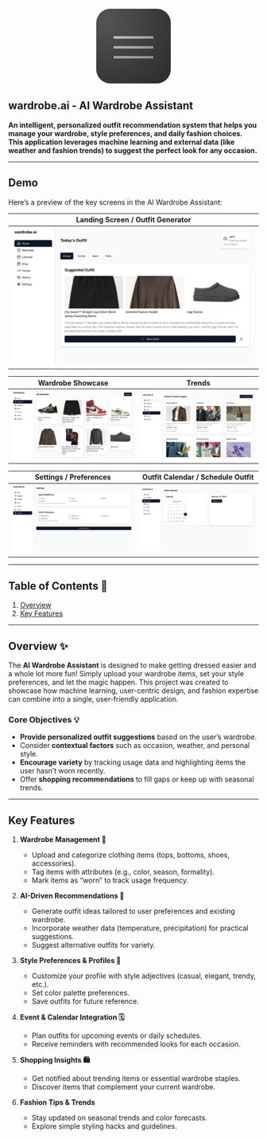 <p align="center">
  <img src="icons/icon.png" alt="AI Wardrobe Assistant Logo" width="150"/>
</p>

## wardrobe.ai - AI Wardrobe Assistant

**An intelligent, personalized outfit recommendation system that helps you manage your wardrobe, style preferences, and daily fashion choices. This application leverages machine learning and external data (like weather and fashion trends) to suggest the perfect look for any occasion.**  

---

## Demo

Here’s a preview of the key screens in the AI Wardrobe Assistant:

| Landing Screen / Outfit Generator                              | 
|----------------------------------------------------------------|
| ![Landing Screen](demo/LandingScreen.png)                     |

| Wardrobe Showcase                                             | Trends                                                 |
|----------------------------------------------------------------|--------------------------------------------------------------------|
| ![Wardrobe Screen](demo/WardrobeShowcase.png)                      | ![Trends](demo/Trends.png)              |

| Settings / Preferences                                  | Outfit Calendar  / Schedule Outfit                                                           |
|----------------------------------------------------------------|---------------------------------------------------------------------|
| ![Settings Screen](demo/Settings.png)                   | ![Outfit Calendar](demo/Outfit%20Calendar.png)                        |



---

## Table of Contents 📌
1. [Overview](#overview)
2. [Key Features](#key-features)

---

## Overview ✨

The **AI Wardrobe Assistant** is designed to make getting dressed easier and a whole lot more fun! Simply upload your wardrobe items, set your style preferences, and let the magic happen. This project was created to showcase how machine learning, user-centric design, and fashion expertise can combine into a single, user-friendly application.

### Core Objectives 💡
- **Provide personalized outfit suggestions** based on the user’s wardrobe.
- Consider **contextual factors** such as occasion, weather, and personal style.
- **Encourage variety** by tracking usage data and highlighting items the user hasn’t worn recently.
- Offer **shopping recommendations** to fill gaps or keep up with seasonal trends.

---

## Key Features 

1. **Wardrobe Management 👕**  
   - Upload and categorize clothing items (tops, bottoms, shoes, accessories).  
   - Tag items with attributes (e.g., color, season, formality).  
   - Mark items as “worn” to track usage frequency.  

2. **AI-Driven Recommendations 🤖**  
   - Generate outfit ideas tailored to user preferences and existing wardrobe.  
   - Incorporate weather data (temperature, precipitation) for practical suggestions.  
   - Suggest alternative outfits for variety.  

3. **Style Preferences & Profiles 🧩**  
   - Customize your profile with style adjectives (casual, elegant, trendy, etc.).  
   - Set color palette preferences.  
   - Save outfits for future reference.  

4. **Event & Calendar Integration 🗓️**  
   - Plan outfits for upcoming events or daily schedules.  
   - Receive reminders with recommended looks for each occasion.  

5. **Shopping Insights 🛍️**  
   - Get notified about trending items or essential wardrobe staples.  
   - Discover items that complement your current wardrobe.  

6. **Fashion Tips & Trends**
   - Stay updated on seasonal trends and color forecasts.  
   - Explore simple styling hacks and guidelines.
